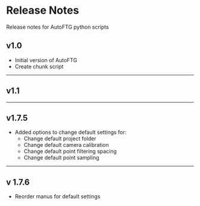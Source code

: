 # Release Notes

Release notes for AutoFTG python scripts

## v1.0

- Initial version of AutoFTG
- Create chunk script

---

## v1.1


---

## v1.7.5

- Added options to change default settings for:
  - Change default project folder
  - Change default camera calibration
  - Change default point filtering spacing
  - Change default point sampling

---

## v 1.7.6

- Reorder manus for default settings


